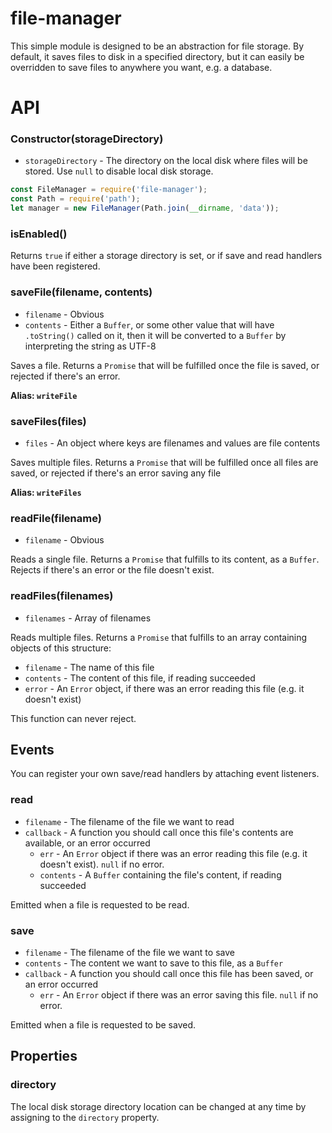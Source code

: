 # file-manager

This simple module is designed to be an abstraction for file storage. By default, it saves files to disk in a specified
directory, but it can easily be overridden to save files to anywhere you want, e.g. a database.


# API

### Constructor(storageDirectory)
- `storageDirectory` - The directory on the local disk where files will be stored. Use `null` to disable local disk storage.

```js
const FileManager = require('file-manager');
const Path = require('path');
let manager = new FileManager(Path.join(__dirname, 'data'));
```

### isEnabled()

Returns `true` if either a storage directory is set, or if save and read handlers have been registered.

### saveFile(filename, contents)
- `filename` - Obvious
- `contents` - Either a `Buffer`, or some other value that will have `.toString()` called on it, then it will be converted to a `Buffer` by interpreting the string as UTF-8

Saves a file. Returns a `Promise` that will be fulfilled once the file is saved, or rejected if there's an error.

**Alias: `writeFile`**

### saveFiles(files)
- `files` - An object where keys are filenames and values are file contents

Saves multiple files. Returns a `Promise` that will be fulfilled once all files are saved, or rejected if there's an error saving any file

**Alias: `writeFiles`**

### readFile(filename)
- `filename` - Obvious

Reads a single file. Returns a `Promise` that fulfills to its content, as a `Buffer`. Rejects if there's an error or the file doesn't exist.

### readFiles(filenames)
- `filenames` - Array of filenames

Reads multiple files. Returns a `Promise` that fulfills to an array containing objects of this structure:

- `filename` - The name of this file
- `contents` - The content of this file, if reading succeeded
- `error` - An `Error` object, if there was an error reading this file (e.g. it doesn't exist)

This function can never reject.

## Events

You can register your own save/read handlers by attaching event listeners.

### read
- `filename` - The filename of the file we want to read
- `callback` - A function you should call once this file's contents are available, or an error occurred
	- `err` - An `Error` object if there was an error reading this file (e.g. it doesn't exist). `null` if no error.
	- `contents` - A `Buffer` containing the file's content, if reading succeeded

Emitted when a file is requested to be read.

### save
- `filename` - The filename of the file we want to save
- `contents` - The content we want to save to this file, as a `Buffer`
- `callback` - A function you should call once this file has been saved, or an error occurred
	- `err` - An `Error` object if there was an error saving this file. `null` if no error.
	
Emitted when a file is requested to be saved.

## Properties

### directory

The local disk storage directory location can be changed at any time by assigning to the `directory` property.

